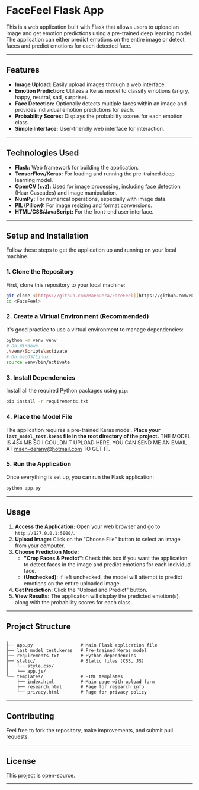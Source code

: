 # FaceFeel Flask App

This is a web application built with Flask that allows users to upload an image and get emotion predictions using a pre-trained deep learning model. The application can either predict emotions on the entire image or detect faces and predict emotions for each detected face.

---

## Features

* **Image Upload:** Easily upload images through a web interface.
* **Emotion Prediction:** Utilizes a Keras model to classify emotions (angry, happy, neutral, sad, surprise).
* **Face Detection:** Optionally detects multiple faces within an image and provides individual emotion predictions for each.
* **Probability Scores:** Displays the probability scores for each emotion class.
* **Simple Interface:** User-friendly web interface for interaction.

---

## Technologies Used

* **Flask:** Web framework for building the application.
* **TensorFlow/Keras:** For loading and running the pre-trained deep learning model.
* **OpenCV (`cv2`):** Used for image processing, including face detection (Haar Cascades) and image manipulation.
* **NumPy:** For numerical operations, especially with image data.
* **PIL (Pillow):** For image resizing and format conversions.
* **HTML/CSS/JavaScript:** For the front-end user interface.

---

## Setup and Installation

Follow these steps to get the application up and running on your local machine.

### 1. Clone the Repository

First, clone this repository to your local machine:

```bash
git clone <[https://github.com/MaenDera/FaceFeel](https://github.com/MaenDera/FaceFeel.git)>
cd <FaceFeel>
```

### 2. Create a Virtual Environment (Recommended)

It's good practice to use a virtual environment to manage dependencies:

```bash
python -m venv venv
# On Windows
.\venv\Scripts\activate
# On macOS/Linux
source venv/bin/activate
```

### 3. Install Dependencies

Install all the required Python packages using `pip`:

```bash
pip install -r requirements.txt
```

### 4. Place the Model File

The application requires a pre-trained Keras model.
**Place your `last_model_test.keras` file in the root directory of the project.**
THE MODEL IS 434 MB SO I COULDN'T UPLOAD HERE. YOU CAN SEND ME AN EMAIL
AT maen-derany@hotmail.com TO GET IT.

### 5. Run the Application

Once everything is set up, you can run the Flask application:

```bash
python app.py
```

---

## Usage

1.  **Access the Application:** Open your web browser and go to `http://127.0.0.1:5000/`.
2.  **Upload Image:** Click on the "Choose File" button to select an image from your computer.
3.  **Choose Prediction Mode:**
    * **"Crop Faces & Predict"**: Check this box if you want the application to detect faces in the image and predict emotions for each individual face.
    * **(Unchecked)**: If left unchecked, the model will attempt to predict emotions on the entire uploaded image.
4.  **Get Prediction:** Click the "Upload and Predict" button.
5.  **View Results:** The application will display the predicted emotion(s), along with the probability scores for each class.

---

## Project Structure

```
.
├── app.py                  # Main Flask application file
├── last_model_test.keras   # Pre-trained Keras model
├── requirements.txt        # Python dependencies
├── static/                 # Static files (CSS, JS)
│   └── style.css/
│   └── app.js/
└── templates/              # HTML templates
    ├── index.html          # Main page with upload form
    ├── research.html       # Page for research info
    └── privacy.html        # Page for privacy policy
```

---

## Contributing

Feel free to fork the repository, make improvements, and submit pull requests.

---

## License

This project is open-source.

---
